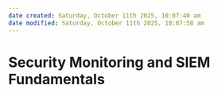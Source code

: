 ```yaml
---
date created: Saturday, October 11th 2025, 10:07:40 am
date modified: Saturday, October 11th 2025, 10:07:58 am
---
```


# Security Monitoring and SIEM Fundamentals
